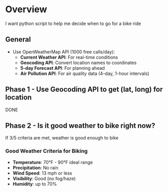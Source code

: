 # Overview

I want python script to help me decide when to go for a bike ride

## General

- Use OpenWeatherMap API (1000 free calls/day):
  - **Current Weather API**: For real-time conditions
  - **Geocoding API**: Convert location names to coordinates
  - **5-day Forecast API**: For planning ahead
  - **Air Pollution API**: For air quality data (4-day, 1-hour intervals)

## Phase 1 - Use Geocoding API to get (lat, long) for location

DONE

## Phase 2 - Is it good weather to bike right now?

If 3/5 criteria are met, weather is good enough to bike

### Good Weather Criteria for Biking

- **Temperature**: 70°F - 90°F ideal range
- **Precipitation**: No rain
- **Wind Speed**: 13 mph or less
- **Visibility**: Good (no fog/haze)
- **Humidity**: up to 70%
